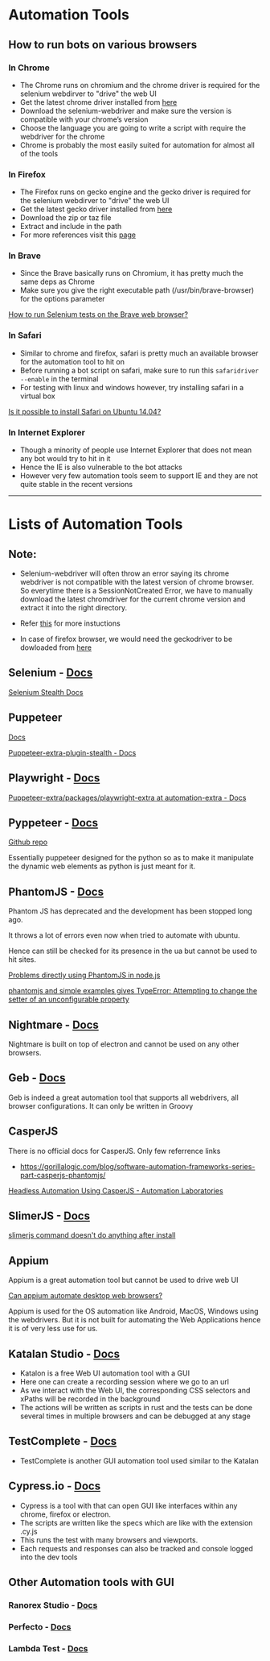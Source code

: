 # Automation Tools

## How to run bots on various browsers

### In Chrome

- The Chrome runs on chromium and the chrome driver is required for the selenium webdirver to "drive" the web UI 
- Get the latest chrome driver installed from [here](https://chromedriver.storage.googleapis.com/index.html)
- Download the selenium-webdriver and make sure the version is compatible with your chrome’s version
- Choose the language you are going to write a script with require the webdriver for the chrome
- Chrome is probably the most easily suited for automation for almost all of the tools

### In Firefox

- The Firefox runs on gecko engine and the gecko driver is required for the selenium webdirver to "drive" the web UI 
- Get the latest gecko driver installed from [here](https://github.com/mozilla/geckodriver/releases/)
- Download the zip or taz file
- Extract and include in the path
- For more references visit this [page](https://askubuntu.com/questions/870530/how-to-install-geckodriver-in-ubuntu)

### In Brave

- Since the Brave basically runs on Chromium, it has pretty much the same deps as Chrome
- Make sure you give the right executable path (/usr/bin/brave-browser) for the options parameter

[How to run Selenium tests on the Brave web browser?](https://stackoverflow.com/questions/47158434/how-to-run-selenium-tests-on-the-brave-web-browser)

### In Safari

- Similar to chrome and firefox, safari is pretty much an available browser for the automation tool to hit on
- Before running a bot script on safari, make sure to run this  `safaridriver --enable` in the terminal
- For testing with linux and windows however, try installing safari in a virtual box

[Is it possible to install Safari on Ubuntu 14.04?](https://askubuntu.com/questions/676496/is-it-possible-to-install-safari-on-ubuntu-14-04)

### In Internet Explorer

- Though a minority of people use Internet Explorer that does not mean any bot would try to hit in it
- Hence the IE is also vulnerable to the bot attacks
- However very few automation tools seem to support IE and they are not quite stable in the recent versions

***

# Lists of Automation Tools

## Note:

- Selenium-webdriver will often throw an error saying its chrome webdriver is not compatible with the latest version of chrome browser. So everytime there is a SessionNotCreated Error, we have to manually download the latest chromdriver for the current chrome version and extract it into the right directory. 

- Refer [this](https://medium.com/fusionqa/selenium-webdriver-error-sessionnotcreatederror-session-not-created-this-version-of-7b3a8acd7072) for more instuctions

- In case of firefox browser, we would need the geckodriver to be dowloaded from [here](https://github.com/mozilla/geckodriver/releases/)


## **Selenium** - [Docs](https://www.selenium.dev/documentation/webdriver/)

[Selenium Stealth Docs](https://github.com/diprajpatra/selenium-stealth)

## **Puppeteer**

[Docs](https://pptr.dev/)

[Puppeteer-extra-plugin-stealth - Docs](https://www.npmjs.com/package/puppeteer-extra-plugin-stealth)

## **Playwright** - [Docs](https://playwright.dev/docs/intro)

[Puppeteer-extra/packages/playwright-extra at automation-extra - Docs](https://github.com/berstend/puppeteer-extra/tree/automation-extra/packages/playwright-extra#readme)

## **Pyppeteer** - [Docs](https://pyppeteer.github.io/pyppeteer/reference.html)

[Github repo](https://github.com/pyppeteer/pyppeteer)

Essentially puppeteer designed for the python so as to make it manipulate the dynamic web elements as python is just meant for it.

## **PhantomJS** - [Docs](https://phantomjs.org/)

Phantom JS has deprecated and the development has been stopped long ago. 

It throws a lot of errors even now when tried to automate with ubuntu. 

Hence can still be checked for its presence in the ua but cannot be used to hit sites.

[Problems directly using PhantomJS in node.js](https://stackoverflow.com/questions/15487321/problems-directly-using-phantomjs-in-node-js)

[phantomjs and simple examples gives TypeError: Attempting to change the setter of an unconfigurable property](https://stackoverflow.com/questions/60593099/phantomjs-and-simple-examples-gives-typeerror-attempting-to-change-the-setter-o)

## **Nightmare** - [Docs](https://github.com/segmentio/nightmare)

Nightmare is built on top of electron and cannot be used on any other browsers.

## **Geb** - [Docs](https://www.gebish.org/)

Geb is indeed a great automation tool that supports all webdrivers, all browser configurations. It can only be written in Groovy 

## **CasperJS** 

There is no official docs for CasperJS. Only few referrence links 

- https://gorillalogic.com/blog/software-automation-frameworks-series-part-casperjs-phantomjs/

[Headless Automation Using CasperJS - Automation Laboratories](https://www.automationlaboratories.com/headless-automation/headless-automation-using-casperjs/)

## **SlimerJS** - [Docs](https://docs.slimerjs.org/current/index.html)

[slimerjs command doesn't do anything after install](https://stackoverflow.com/questions/29145538/slimerjs-command-doesnt-do-anything-after-install)

## **Appium**

Appium is a great automation tool but cannot be used to drive web UI

[Can appium automate desktop web browsers?](https://discuss.appium.io/t/can-appium-automate-desktop-web-browsers/746)

Appium is used for the OS automation like Android, MacOS, Windows using the webdrivers. But it is not built for automating the Web Applications hence it is of very less use for us.

## Katalan Studio - [Docs](https://docs.katalon.com/docs/katalon-studio-enterprise/welcome-to-katalon-studio)

- Katalon is a free Web UI automation tool with a GUI
- Here one can create a recording session where we go to an url
- As we interact with the Web UI, the corresponding CSS selectors and xPaths will be recorded in the background 
- The actions will be written as scripts in rust and the tests can be done several times in multiple browsers and can be debugged at any stage

## **TestComplete** - [Docs](https://support.smartbear.com/testcomplete/docs/app-testing/web/general/about.html)

- TestComplete is another GUI automation tool used similar to the Katalan

## **Cypress.io** - [Docs](https://docs.cypress.io/guides/getting-started/installing-cypress#What-you-ll-learn)

- Cypress is a tool with that can open GUI like interfaces within any chrome, firefox or electron.
- The scripts are written like the specs which are like with the extension .cy.js 
- This runs the test with many browsers and viewports.
- Each requests and responses can also be tracked and console logged into the dev tools

## Other Automation tools with GUI

### **Ranorex Studio** - [Docs](https://www.ranorex.com/help/latest/ranorex-studio-fundamentals/ranorex-studio/introduction/)

### **Perfecto** - [Docs](https://help.perfecto.io/perfecto-get-started/content/perfecto/get-started/home-get-started.htm)

### **Lambda Test** - [Docs](https://www.lambdatest.com/support/docs/)
